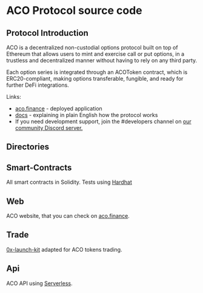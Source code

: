 # ACO Protocol source code
## Protocol Introduction

ACO is a decentralized non-custodial options protocol built on top of Ethereum that allows users to mint and exercise call or put options, in a trustless and decentralized manner without having to rely on any third party.

Each option series is integrated through an ACOToken contract, which is ERC20-compliant, making options transferable, fungible, and ready for further DeFi integrations.

Links:

- [aco.finance](https://aco.finance) - deployed application
- [docs](https://docs.aco.finance) - explaining in plain English how the protocol works
- If you need development support,  join the #developers channel on [our community Discord server.](https://discord.gg/9JqeMxs)


## Directories

## Smart-Contracts
All smart contracts in Solidity. Tests using [Hardhat](https://github.com/nomiclabs/hardhat)

## Web
ACO website, that you can check on [aco.finance](https://aco.finance).

## Trade
[0x-launch-kit](https://github.com/0xProject/0x-launch-kit-frontend) adapted for ACO tokens trading.

## Api
ACO API using [Serverless](https://www.serverless.com).
